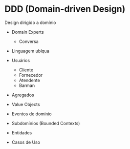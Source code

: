 # DDD (Domain-driven Design)

Design dirigido a domínio

- Domain Experts
  - Conversa
- Linguagem ubíqua

- Usuários
  - Cliente
  - Fornecedor
  - Atendente
  - Barman

- Agregados
- Value Objects
- Eventos de domínio
- Subdomínios (Bounded Contexts)
- Entidades
- Casos de Uso